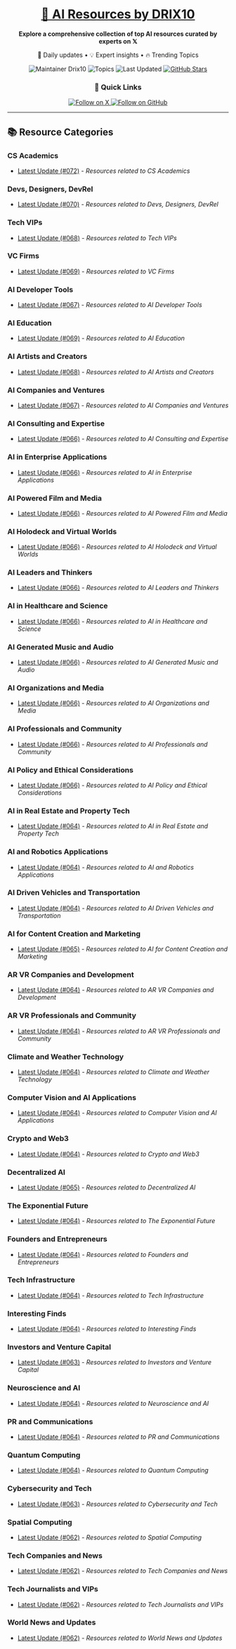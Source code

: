 
<div align="center">
  <h1><a href="https://x.com/DRIX_10_" target="_blank">🚀 AI Resources by DRIX10</a></h1>
  <p><strong>Explore a comprehensive collection of top AI resources curated by experts on 𝕏</strong></p>
  <p>🌟 Daily updates • 💡 Expert insights • 🔥 Trending Topics</p>

  <img src="https://img.shields.io/badge/Maintainer-Drix10-blue?style=for-the-badge" alt="Maintainer Drix10" />
  <img src="https://img.shields.io/badge/Topics-Everything%2C%20AI-red?style=for-the-badge" alt="Topics" />
  <img src="https://img.shields.io/github/last-commit/Drix10/ai-resources?style=for-the-badge&color=5D6D7E" alt="Last Updated" />
  <a href="https://github.com/Drix10/ai-resources"><img src="https://img.shields.io/github/stars/Drix10/ai-resources?style=for-the-badge&color=yellow" alt="GitHub Stars" /></a>

  <br>

  <h3>🌟 Quick Links</h3>
    <a href="https://x.com/DRIX_10_">
      <img src="https://img.shields.io/badge/Follow_on_𝕏-black?style=for-the-badge&logo=x&logoColor=white" alt="Follow on X" />
    </a>
    <a href="https://github.com/Drix10">
      <img src="https://img.shields.io/badge/Follow_on_GitHub-black?style=for-the-badge&logo=github&logoColor=white" alt="Follow on GitHub" />
    </a>
</div>

---

## 📚 Resource Categories

### CS Academics

*   [Latest Update (#072)](https://github.com/Drix10/ai-resources/blob/main/CS%20Academics/resources-072.md) - *Resources related to CS Academics*

### Devs, Designers, DevRel

*   [Latest Update (#070)](https://github.com/Drix10/ai-resources/blob/main/Devs%2C%20Designers%2C%20DevRel/resources-070.md) - *Resources related to Devs, Designers, DevRel*

### Tech VIPs

*   [Latest Update (#068)](https://github.com/Drix10/ai-resources/blob/main/Tech%20VIPs/resources-068.md) - *Resources related to Tech VIPs*

### VC Firms

*   [Latest Update (#069)](https://github.com/Drix10/ai-resources/blob/main/VC%20Firms/resources-069.md) - *Resources related to VC Firms*

### AI Developer Tools

*   [Latest Update (#067)](https://github.com/Drix10/ai-resources/blob/main/AI%20Developer%20Tools/resources-067.md) - *Resources related to AI Developer Tools*

### AI Education

*   [Latest Update (#069)](https://github.com/Drix10/ai-resources/blob/main/AI%20Education/resources-069.md) - *Resources related to AI Education*

### AI Artists and Creators

*   [Latest Update (#068)](https://github.com/Drix10/ai-resources/blob/main/AI%20Artists%20and%20Creators/resources-068.md) - *Resources related to AI Artists and Creators*

### AI Companies and Ventures

*   [Latest Update (#067)](https://github.com/Drix10/ai-resources/blob/main/AI%20Companies%20and%20Ventures/resources-067.md) - *Resources related to AI Companies and Ventures*

### AI Consulting and Expertise

*   [Latest Update (#066)](https://github.com/Drix10/ai-resources/blob/main/AI%20Consulting%20and%20Expertise/resources-066.md) - *Resources related to AI Consulting and Expertise*

### AI in Enterprise Applications

*   [Latest Update (#066)](https://github.com/Drix10/ai-resources/blob/main/AI%20in%20Enterprise%20Applications/resources-066.md) - *Resources related to AI in Enterprise Applications*

### AI Powered Film and Media

*   [Latest Update (#066)](https://github.com/Drix10/ai-resources/blob/main/AI%20Powered%20Film%20and%20Media/resources-066.md) - *Resources related to AI Powered Film and Media*

### AI Holodeck and Virtual Worlds

*   [Latest Update (#066)](https://github.com/Drix10/ai-resources/blob/main/AI%20Holodeck%20and%20Virtual%20Worlds/resources-066.md) - *Resources related to AI Holodeck and Virtual Worlds*

### AI Leaders and Thinkers

*   [Latest Update (#066)](https://github.com/Drix10/ai-resources/blob/main/AI%20Leaders%20and%20Thinkers/resources-066.md) - *Resources related to AI Leaders and Thinkers*

### AI in Healthcare and Science

*   [Latest Update (#066)](https://github.com/Drix10/ai-resources/blob/main/AI%20in%20Healthcare%20and%20Science/resources-066.md) - *Resources related to AI in Healthcare and Science*

### AI Generated Music and Audio

*   [Latest Update (#066)](https://github.com/Drix10/ai-resources/blob/main/AI%20Generated%20Music%20and%20Audio/resources-066.md) - *Resources related to AI Generated Music and Audio*

### AI Organizations and Media

*   [Latest Update (#066)](https://github.com/Drix10/ai-resources/blob/main/AI%20Organizations%20and%20Media/resources-066.md) - *Resources related to AI Organizations and Media*

### AI Professionals and Community

*   [Latest Update (#066)](https://github.com/Drix10/ai-resources/blob/main/AI%20Professionals%20and%20Community/resources-066.md) - *Resources related to AI Professionals and Community*

### AI Policy and Ethical Considerations

*   [Latest Update (#066)](https://github.com/Drix10/ai-resources/blob/main/AI%20Policy%20and%20Ethical%20Considerations/resources-066.md) - *Resources related to AI Policy and Ethical Considerations*

### AI in Real Estate and Property Tech

*   [Latest Update (#064)](https://github.com/Drix10/ai-resources/blob/main/AI%20in%20Real%20Estate%20and%20Property%20Tech/resources-064.md) - *Resources related to AI in Real Estate and Property Tech*

### AI and Robotics Applications

*   [Latest Update (#064)](https://github.com/Drix10/ai-resources/blob/main/AI%20and%20Robotics%20Applications/resources-064.md) - *Resources related to AI and Robotics Applications*

### AI Driven Vehicles and Transportation

*   [Latest Update (#064)](https://github.com/Drix10/ai-resources/blob/main/AI%20Driven%20Vehicles%20and%20Transportation/resources-064.md) - *Resources related to AI Driven Vehicles and Transportation*

### AI for Content Creation and Marketing

*   [Latest Update (#065)](https://github.com/Drix10/ai-resources/blob/main/AI%20for%20Content%20Creation%20and%20Marketing/resources-065.md) - *Resources related to AI for Content Creation and Marketing*

### AR VR Companies and Development

*   [Latest Update (#064)](https://github.com/Drix10/ai-resources/blob/main/AR%20VR%20Companies%20and%20Development/resources-064.md) - *Resources related to AR VR Companies and Development*

### AR VR Professionals and Community

*   [Latest Update (#064)](https://github.com/Drix10/ai-resources/blob/main/AR%20VR%20Professionals%20and%20Community/resources-064.md) - *Resources related to AR VR Professionals and Community*

### Climate and Weather Technology

*   [Latest Update (#064)](https://github.com/Drix10/ai-resources/blob/main/Climate%20and%20Weather%20Technology/resources-064.md) - *Resources related to Climate and Weather Technology*

### Computer Vision and AI Applications

*   [Latest Update (#064)](https://github.com/Drix10/ai-resources/blob/main/Computer%20Vision%20and%20AI%20Applications/resources-064.md) - *Resources related to Computer Vision and AI Applications*

### Crypto and Web3

*   [Latest Update (#064)](https://github.com/Drix10/ai-resources/blob/main/Crypto%20and%20Web3/resources-064.md) - *Resources related to Crypto and Web3*

### Decentralized AI

*   [Latest Update (#065)](https://github.com/Drix10/ai-resources/blob/main/Decentralized%20AI/resources-065.md) - *Resources related to Decentralized AI*

### The Exponential Future

*   [Latest Update (#064)](https://github.com/Drix10/ai-resources/blob/main/The%20Exponential%20Future/resources-064.md) - *Resources related to The Exponential Future*

### Founders and Entrepreneurs

*   [Latest Update (#064)](https://github.com/Drix10/ai-resources/blob/main/Founders%20and%20Entrepreneurs/resources-064.md) - *Resources related to Founders and Entrepreneurs*

### Tech Infrastructure

*   [Latest Update (#064)](https://github.com/Drix10/ai-resources/blob/main/Tech%20Infrastructure/resources-064.md) - *Resources related to Tech Infrastructure*

### Interesting Finds

*   [Latest Update (#064)](https://github.com/Drix10/ai-resources/blob/main/Interesting%20Finds/resources-064.md) - *Resources related to Interesting Finds*

### Investors and Venture Capital

*   [Latest Update (#063)](https://github.com/Drix10/ai-resources/blob/main/Investors%20and%20Venture%20Capital/resources-063.md) - *Resources related to Investors and Venture Capital*

### Neuroscience and AI

*   [Latest Update (#064)](https://github.com/Drix10/ai-resources/blob/main/Neuroscience%20and%20AI/resources-064.md) - *Resources related to Neuroscience and AI*

### PR and Communications

*   [Latest Update (#064)](https://github.com/Drix10/ai-resources/blob/main/PR%20and%20Communications/resources-064.md) - *Resources related to PR and Communications*

### Quantum Computing

*   [Latest Update (#064)](https://github.com/Drix10/ai-resources/blob/main/Quantum%20Computing/resources-064.md) - *Resources related to Quantum Computing*

### Cybersecurity and Tech

*   [Latest Update (#063)](https://github.com/Drix10/ai-resources/blob/main/Cybersecurity%20and%20Tech/resources-063.md) - *Resources related to Cybersecurity and Tech*

### Spatial Computing

*   [Latest Update (#062)](https://github.com/Drix10/ai-resources/blob/main/Spatial%20Computing/resources-062.md) - *Resources related to Spatial Computing*

### Tech Companies and News

*   [Latest Update (#062)](https://github.com/Drix10/ai-resources/blob/main/Tech%20Companies%20and%20News/resources-062.md) - *Resources related to Tech Companies and News*

### Tech Journalists and VIPs

*   [Latest Update (#062)](https://github.com/Drix10/ai-resources/blob/main/Tech%20Journalists%20and%20VIPs/resources-062.md) - *Resources related to Tech Journalists and VIPs*

### World News and Updates

*   [Latest Update (#062)](https://github.com/Drix10/ai-resources/blob/main/World%20News%20and%20Updates/resources-062.md) - *Resources related to World News and Updates*

